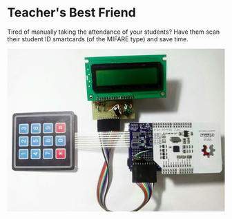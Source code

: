 # Teacher's Best Friend

Tired of manually taking the attendance of your students? Have them scan their student ID smartcards (of the MIFARE type) and save time.

![Image of the hardware](/doc/hardware.jpg)

